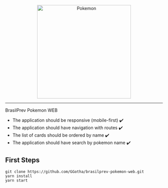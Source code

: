 <p align="center">
    <img
      alt="Pokemon"
      src="https://i.pinimg.com/originals/ce/69/ee/ce69ee8258626da70e79d8c66d1473cd.png"
      width="300"
    />
</p>
<hr>

BrasilPrev Pokemon WEB

- The application should be responsive (mobile-first) ✔️
- The application should have navigation with routes ✔️
- The list of cards should be ordered by name ✔️
- The application should have search by pokemon name ✔️

## First Steps

    git clone https://github.com/GGotha/brasilprev-pokemon-web.git
    yarn install
    yarn start
